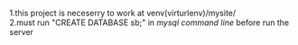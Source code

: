 1.this project is neceserry to work at venv(virturlenv)/mysite/</br>
2.must run "CREATE DATABASE sb;" in *mysql command line* before run the server</br>
